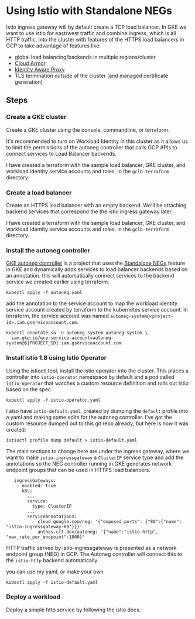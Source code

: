 # Using Istio with Standalone NEGs

Istio ingress gateway will by default create a TCP load balancer.  In GKE we want to use istio for east/west traffic and combine ingress, which is all HTTP traffic, into the cluster with features of the HTTPS load balancers in GCP to take advantage of features like:
* global load balancing/backends in multiple regions/cluster
* [Cloud Armor](https://cloud.google.com/armor)
* [Identity Aware Proxy](https://cloud.google.com/iap)
* TLS termination outside of the cluster (and managed certificate generation)

## Steps

### Create a GKE cluster

Create a GKE cluster using the console, commandline, or terraform.

It's recommended to turn on Workload Identity in this cluster as it allows us to limit the permissions of the autoneg controller that calls GCP APIs to connect services to Load Balancer backends.

I have created a terraform with the sample load balancer, GKE cluster, and workload identity service accounts and roles, in the `gclb-terraform` directory.

### Create a load balancer

Create an HTTPS load balancer with an empty backend.  We'll be attaching backend services that correspond the the istio ingress gateway later.

I have created a terraform with the sample load balancer, GKE cluster, and workload identity service accounts and roles, in the `gclb-terraform` directory.

### install the autoneg controller

[GKE autoneg controller](https://github.com/GoogleCloudPlatform/gke-autoneg-controller) is a project that uses the [Standalone NEGs](https://cloud.google.com/kubernetes-engine/docs/how-to/standalone-neg?hl=nl) feature in GKE and dynamically adds services to load balancer backends based on an annotation.  this will automatically connect services to the backend service we created earlier using terraform.

```
kubectl apply -f autoneg.yaml
```

add the annotation to the service account to map the workload identity service account created by terraform to the kubernetes service account.  In terraform, the service account was named `autoneg-system@<project-id>.iam.gserviceaccount.com`.

```
kubectl annotate sa -n autoneg-system autoneg-system \
  iam.gke.io/gcp-service-account=autoneg-system@${PROJECT_ID}.iam.gserviceaccount.com
```


###  Install istio 1.8 using Istio Operator

Using the istioctl tool, install the istio operator into the cluster.  This places a controller into `istio-operator` namespace by default and a pod called `istio-operator` that watches a custom resource definition and rolls out Istio based on the spec.

```
kubectl apply -f istio-operator.yaml
```

I also have `istio-default.yaml`, created by dumping the `default` profile into a yaml and making some edits for the autoneg controller.  I've got the custom resource dumped out to this git repo already, but here is how it was created:

```
istioctl profile dump default > istio-default.yaml
```

The main sections to change here are under the ingress gateway, where we want to make `istio-ingressgateway` a `ClusterIP` service type and add the annotations so the NEG controller running in GKE generates network endpoint groups that can be used in HTTPS load balancers.

```
   ingressGateways:
    - enabled: true
      k8s:
        ...
        service:
          type: ClusterIP
        ...  
        serviceAnnotations:
            cloud.google.com/neg: '{"exposed_ports": {"80":{"name": "istio-ingressgateway-80"}}}'
            anthos.cft.dev/autoneg: '{"name":"istio-http", "max_rate_per_endpoint":1000}'
```

HTTP traffic served by istio-ingressgateway is presented as a network endpoint group (NEG) in GCP.  The Autoneg controller will connect this to the `istio-http` backend automatically.

you can use my yaml, or make your own

```
kubectl apply -f istio-default.yaml
```

### Deploy a workload

Deploy a simple http service by following the istio docs.  


